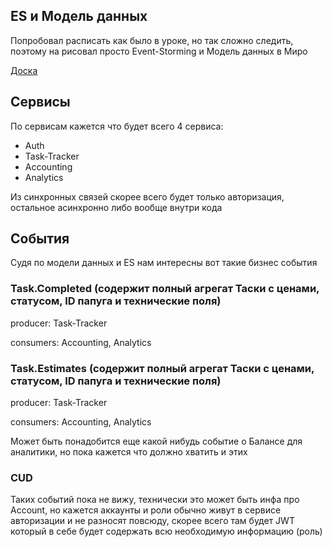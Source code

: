 
## ES и Модель данных

Попробовал расписать как было в уроке, но так сложно следить, поэтому на рисовал просто Event-Storming и Модель данных в Миро

[Доска](https://miro.com/app/board/uXjVMJGMXnY=/?moveToWidget=3458764560486564947&cot=14)

## Сервисы
По сервисам кажется что будет всего 4 сервиса:

- Auth
- Task-Tracker
- Accounting
- Analytics

Из синхронных связей скорее всего будет только авторизация, остальное асинхронно либо вообще внутри кода

## События

Судя по модели данных и ES нам интересны вот такие бизнес события

### Task.Completed (содержит полный агрегат Таски с ценами, статусом, ID папуга и технические поля)

producer: Task-Tracker

consumers: Accounting, Analytics

### Task.Estimates (содержит полный агрегат Таски с ценами, статусом, ID папуга и технические поля)

producer: Task-Tracker

consumers: Accounting, Analytics


Может быть понадобится еще какой нибудь событие о Балансе для аналитики, но пока кажется что должно хватить и этих


### CUD

Таких событий пока не вижу, технически это может быть инфа про Account, но кажется аккаунты и роли обычно живут в 
сервисе авторизации и не разносят повсюду, скорее всего там будет JWT который в себе будет содержать всю необходимую информацию (роль)

